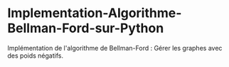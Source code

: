 # Implementation-Algorithme-Bellman-Ford-sur-Python
Implémentation de l'algorithme de Bellman-Ford : Gérer les graphes avec des poids négatifs.
